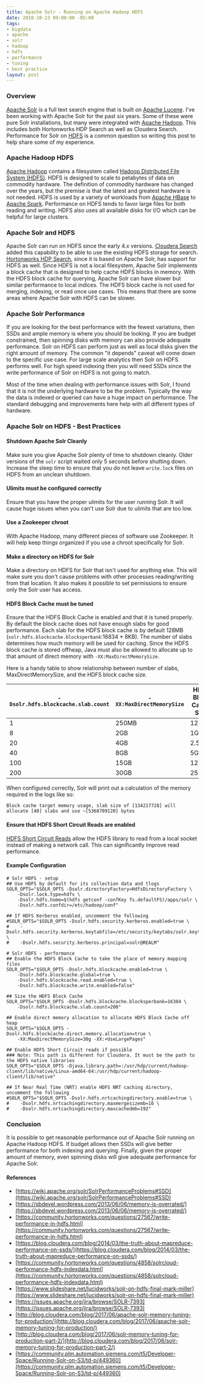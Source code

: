 ```yaml
---
title: Apache Solr - Running on Apache Hadoop HDFS
date: 2018-10-23 09:00:00 -05:00
tags:
- bigdata
- apache
- solr
- hadoop
- hdfs
- performance
- tuning
- best practice
layout: post
---
```


### Overview
[Apache Solr](https://lucene.apache.org/solr) is a full text search engine that is built on [Apache Lucene](https://lucene.apache.org/solr/). I've been working with Apache Solr for the past six years. Some of these were pure Solr installations, but many were integrated with [Apache Hadoop](https://hadoop.apache.org/). This includes both Hortonworks HDP Search as well as Cloudera Search. Performance for Solr on [HDFS](https://hadoop.apache.org/docs/stable/hadoop-project-dist/hadoop-hdfs/HdfsDesign.html) is a common question so writing this post to help share some of my experience.

### Apache Hadoop HDFS
[Apache Hadoop](https://hadoop.apache.org/) contains a filesystem called [Hadoop Distributed File System (HDFS)](https://hadoop.apache.org/docs/stable/hadoop-project-dist/hadoop-hdfs/HdfsDesign.html). HDFS is designed to scale to petabytes of data on commodity hardware. The definition of commodity hardware has changed over the years, but the premise is that the latest and greatest hardware is not needed. HDFS is used by a variety of workloads from [Apache HBase](https://hbase.apache.org/) to [Apache Spark](https://spark.apache.org/). Performance on HDFS tends to favor large files for both reading and writing. HDFS also uses all available disks for I/O which can be helpful for large clusters. 

### Apache Solr and HDFS
Apache Solr can run on HDFS since the early 4.x versions. [Cloudera Search](https://www.cloudera.com/products/open-source/apache-hadoop/apache-solr.html) added this capability to be able to use the existing HDFS storage for search. [Hortonworks HDP Search](https://hortonworks.com/blog/enterprise-search-hdp-search/), since it is based on Apache Solr, has support for HDFS as well. Since HDFS is not a local filesystem, Apache Solr implements a block cache that is designed to help cache HDFS blocks in memory. With the HDFS block cache for querying, Apache Solr can have slower but similar performance to local indices. The HDFS block cache is not used for merging, indexing, or read once use cases. This means that there are some areas where Apache Solr with HDFS can be slower.

### Apache Solr Performance
If you are looking for the best performance with the fewest variations, then SSDs and ample memory is where you should be looking. If you are budget constrained, then spinning disks with memory can also provide adequate performance. Solr on HDFS can perform just as well as local disks given the right amount of memory. The common "it depends" caveat will come down to the specific use case. For large scale analytics then Solr on HDFS performs well. For high speed indexing then you will need SSDs since the write performance of Solr on HDFS is not going to match.

Most of the time when dealing with performance issues with Solr, I found that it is not the underlying hardware to be the problem. Typically the way the data is indexed or queried can have a huge impact on performance. The standard debugging and improvements here help with all different types of hardware.

### Apache Solr on HDFS - Best Practices
#### Shutdown Apache Solr Cleanly
Make sure you give Apache Solr plenty of time to shutdown cleanly. Older versions of the `solr` script waited only 5 seconds before shutting down. Increase the sleep time to ensure that you do not leave `write.lock` files on HDFS from an unclean shutdown.

#### Ulimits must be configured correctly
Ensure that you have the proper ulimits for the user running Solr. It will cause huge issues when you can't use Solr due to ulimits that are too low.

#### Use a Zookeeper chroot
With Apache Hadoop, many different pieces of software use Zookeeper. It will help keep things organized if you use a chroot specifically for Solr.

#### Make a directory on HDFS for Solr
Make a directory on HDFS for Solr that isn't used for anything else. This will make sure you don't cause problems with other processes reading/writing from that location. It also makes it possible to set permissions to ensure only the Solr user has access.

#### HDFS Block Cache must be tuned
Ensure that the HDFS Block Cache is enabled and that it is tuned properly. By default the block cache does not have enough slabs for good performance. Each slab for the HDFS block cache is by default 128MB (`solr.hdfs.blockcache.blocksperbank`:16834 * 8KB). The number of slabs determines how much memory will be used for caching. Since the HDFS block cache is stored offheap, Java must also be allowed to allocate up to that amount of direct memory with `-XX:MaxDirectMemorySize`.

Here is a handy table to show relationship between number of slabs, MaxDirectMemorySize, and the HDFS block cache size.

|`-Dsolr.hdfs.blockcache.slab.count`|`-XX:MaxDirectMemorySize`|HDFS Block Cache Size|
|-----------------------------------|-------------------------|---------------------|
| 1                                 | 250MB                   | 128MB               |
| 8                                 | 2GB                     | 1GB                 |
| 20                                | 4GB                     | 2.5GB               |
| 40                                | 8GB                     | 5GB                 |
| 100                               | 15GB                    | 12.5GB              |
| 200                               | 30GB                    | 25GB                |

When configured correctly, Solr will print out a calculation of the memory required in the logs like so:

```
Block cache target memory usage, slab size of [134217728] will allocate [40] slabs and use ~[5368709120] bytes
```

#### Ensure that HDFS Short Circuit Reads are enabled
[HDFS Short Circuit Reads](https://hadoop.apache.org/docs/stable/hadoop-project-dist/hadoop-hdfs/ShortCircuitLocalReads.html) allow the HDFS library to read from a local socket instead of making a network call. This can significantly improve read performance.

#### Example Configuration
```
# Solr HDFS - setup
## Use HDFS by default for its collection data and tlogs
SOLR_OPTS="$SOLR_OPTS -Dsolr.directoryFactory=HdfsDirectoryFactory \
    -Dsolr.lock.type=hdfs \
    -Dsolr.hdfs.home=$(hdfs getconf -confKey fs.defaultFS)/apps/solr \
    -Dsolr.hdfs.confdir=/etc/hadoop/conf"

## If HDFS Kerberos enabled, uncomment the following
#SOLR_OPTS="$SOLR_OPTS -Dsolr.hdfs.security.kerberos.enabled=true \
#    -Dsolr.hdfs.security.kerberos.keytabfile=/etc/security/keytabs/solr.keytab \
#    -Dsolr.hdfs.security.kerberos.principal=solr@REALM"

# Solr HDFS - performance
## Enable the HDFS Block Cache to take the place of memory mapping files
SOLR_OPTS="$SOLR_OPTS -Dsolr.hdfs.blockcache.enabled=true \
    -Dsolr.hdfs.blockcache.global=true \
    -Dsolr.hdfs.blockcache.read.enabled=true \
    -Dsolr.hdfs.blockcache.write.enabled=false"

## Size the HDFS Block Cache
SOLR_OPTS="$SOLR_OPTS -Dsolr.hdfs.blockcache.blocksperbank=16384 \
    -Dsolr.hdfs.blockcache.slab.count=200"

## Enable direct memory allocation to allocate HDFS Block Cache off heap
SOLR_OPTS="$SOLR_OPTS -Dsolr.hdfs.blockcache.direct.memory.allocation=true \
    -XX:MaxDirectMemorySize=30g -XX:+UseLargePages"

## Enable HDFS Short Circuit reads if possible
### Note: This path is different for Cloudera. It must be the path to the HDFS native libraries
SOLR_OPTS="$SOLR_OPTS -Djava.library.path=:/usr/hdp/current/hadoop-client/lib/native/Linux-amd64-64:/usr/hdp/current/hadoop-client/lib/native"

## If Near Real Time (NRT) enable HDFS NRT caching directory, uncomment the following
#SOLR_OPTS="$SOLR_OPTS -Dsolr.hdfs.nrtcachingdirectory.enable=true \
#    -Dsolr.hdfs.nrtcachingdirectory.maxmergesizemb=16 \
#    -Dsolr.hdfs.nrtcachingdirectory.maxcachedmb=192"
```

### Conclusion
It is possible to get reasonable performance out of Apache Solr running on Apache Hadoop HDFS. If budget allows then SSDs will give better performance for both indexing and querying. Finally, given the proper amount of memory, even spinning disks will give adequate performance for Apache Solr.

#### References
* [https://wiki.apache.org/solr/SolrPerformanceProblems#SSD](https://wiki.apache.org/solr/SolrPerformanceProblems#SSD)
* [https://sbdevel.wordpress.com/2013/06/06/memory-is-overrated/](https://sbdevel.wordpress.com/2013/06/06/memory-is-overrated/)
* [https://community.hortonworks.com/questions/27567/write-performance-in-hdfs.html](https://community.hortonworks.com/questions/27567/write-performance-in-hdfs.html)
* [https://blog.cloudera.com/blog/2014/03/the-truth-about-mapreduce-performance-on-ssds/](https://blog.cloudera.com/blog/2014/03/the-truth-about-mapreduce-performance-on-ssds/)
* [https://community.hortonworks.com/questions/4858/solrcloud-performance-hdfs-indexdata.html](https://community.hortonworks.com/questions/4858/solrcloud-performance-hdfs-indexdata.html)
* [https://www.slideshare.net/lucidworks/solr-on-hdfs-final-mark-miller](https://www.slideshare.net/lucidworks/solr-on-hdfs-final-mark-miller)
* [https://issues.apache.org/jira/browse/SOLR-7393](https://issues.apache.org/jira/browse/SOLR-7393)
* [http://blog.cloudera.com/blog/2017/06/apache-solr-memory-tuning-for-production/](http://blog.cloudera.com/blog/2017/06/apache-solr-memory-tuning-for-production/)
* [http://blog.cloudera.com/blog/2017/06/solr-memory-tuning-for-production-part-2/](http://blog.cloudera.com/blog/2017/06/solr-memory-tuning-for-production-part-2/)
* [https://community.plm.automation.siemens.com/t5/Developer-Space/Running-Solr-on-S3/td-p/449360](https://community.plm.automation.siemens.com/t5/Developer-Space/Running-Solr-on-S3/td-p/449360)

